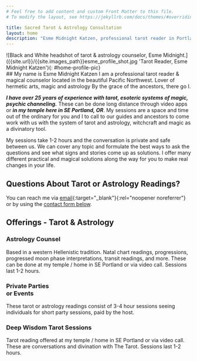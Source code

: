 ```yaml
---
# Feel free to add content and custom Front Matter to this file.
# To modify the layout, see https://jekyllrb.com/docs/themes/#overriding-theme-defaults

title: Sacred Tarot & Astrology Consultation
layout: home
description: "Esme Midnight Katzen, professional tarot reader in Portland, Oregon. Lover of hermetic arts, magic and astrology By the grace of the ancestors, there go I."
---
```

<section id="home-intro-section" class="wrapper" markdown=1>
<div markdown=1 id="home-intro-pic">
![Black and White headshot of tarot & astrology counselor, Esme Midnight.]({{site.url}}/{{site.images_path}}esme_profile_shot.jpg 'Tarot Reader, Esme Midnight Katzen'){: #home-profile-pic}
</div>
<div id="home-intro-text" markdown=1>
## My name is Esme Midnight Katzen
I am a professional tarot reader &amp; magical counselor located in the beautiful Pacific Northwest. Lover of hermetic arts, magic and astrology By the grace of the ancestors, there go I.

***I have over 25 years of experience with tarot, esoteric systems of magic, psychic channeling.*** These can be done long distance through video apps or ***in my temple here in SE Portland, OR***. My sessions are a space and time out of the ordinary for you and I to call to our guides and ancestors to come work with us with the system of tarot and astrology, witchcraft and magic as a divinatory tool.

My sessions take 1-2 hours and the conversation is private and safe between us. We can cover any topic and formulate the best ways to ask the questions and see what signs and stories come up as solutions. I offer many different practical and magical solutions along the way for you to make real changes in your life.

## Questions About Tarot or Astrology Readings?
You can reach me via [email](mailto:esme.midnight.tarot@gmail.com){:target="_blank"}{:rel="noopener noreferrer"} or by using the [contact form below](#contact-form).

</div>
</section>
<section id="home-offerings-section">
<h2>Offerings - Tarot & Astrology</h2>
<div id="offerings" class="wrapper">
<div class="offering-card">
<h3>Astrology Counsel</h3>
Based in a western Hellenistic tradition. Natal chart readings, progressions, progressed moon phase interpretations, transit readings, and more. These can be done at my temple / home in SE Portland or via video call. Sessions last 1-2 hours.
</div>
<div class="offering-card">
<h3>Private Parties <br>or Events</h3>
These tarot or astrology readings consist of 3-4 hour sessions seeing individuals for short party sessions, paid by the host.
</div>
<div class="offering-card">
<h3>Deep Wisdom Tarot Sessions</h3>
Tarot reading offered at my temple / home in SE Portland or via video call. These are conversations and divination with The Tarot. Sessions last 1-2 hours.
</div>
</div>
</section>